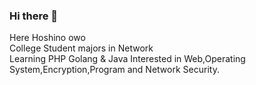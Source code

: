 ### Hi there 👋
Here Hoshino owo  
College Student majors in Network   
Learning PHP Golang & Java
Interested in Web,Operating System,Encryption,Program and Network Security.
